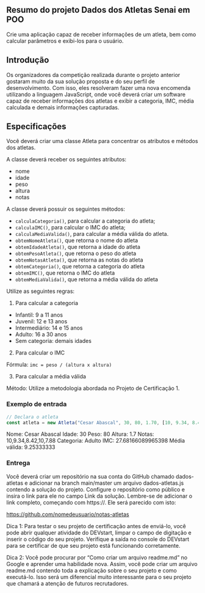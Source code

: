 ## 

## Resumo do projeto Dados dos Atletas Senai em POO

Crie uma aplicação capaz de receber informações de um atleta, bem como calcular parâmetros e exibi-los para o usuário.

## Introdução

Os organizadores da competição realizada durante o projeto anterior gostaram muito da sua solução proposta e do seu perfil de desenvolvimento. Com isso, eles resolveram fazer uma nova encomenda utilizando a linguagem JavaScript, onde você deverá criar um software capaz de receber informações dos atletas e exibir a categoria, IMC, média calculada e demais informações capturadas.

## Especificações

Você deverá criar uma classe Atleta para concentrar os atributos e métodos dos atletas.

A classe deverá receber os seguintes atributos:

- nome
- idade
- peso
- altura
- notas

A classe deverá possuir os seguintes métodos:

- `calculaCategoria()`, para calcular a categoria do atleta;
- `calculaIMC()`, para calcular o IMC do atleta;
- `calculaMediaValida()`, para calcular a média válida do atleta.
- `obtemNomeAtleta()`, que retorna o nome do atleta
- `obtemIdadeAtleta()`, que retorna a idade do atleta
- `obtemPesoAtleta()`, que retorna o peso do atleta
- `obtemNotasAtleta()`, que retorna as notas do atleta
- `obtemCategoria()`, que retorna a categoria do atleta
- `obtemIMC()`, que retorna o IMC do atleta
- `obtemMediaValida()`, que retorna a média válida do atleta

Utilize as seguintes regras:

1. Para calcular a categoria

- Infantil: 9 a 11 anos
- Juvenil: 12 e 13 anos
- Intermediário: 14 e 15 anos
- Adulto: 16 a 30 anos
- Sem categoria: demais idades

2. Para calcular o IMC

Fórmula: `imc = peso / (altura x altura)`

3. Para calcular a média válida

Método: Utilize a metodologia abordada no Projeto de Certificação 1.

### Exemplo de entrada

```javascript
// Declara o atleta
const atleta = new Atleta("Cesar Abascal", 30, 80, 1.70, [10, 9.34, 8.42, 10, 7.88]);
```

Nome: Cesar Abascal
Idade: 30
Peso: 80
Altura: 1.7
Notas: 10,9.34,8.42,10,7.88
Categoria: Adulto
IMC: 27.68166089965398
Média válida: 9.25333333

### Entrega
Você deverá criar um repositório na sua conta do GitHub chamado dados-atletas e adicionar na branch main/master um arquivo dados-atletas.js contendo a solução do projeto. Configure o repositório como público e insira o link para ele no campo Link da solução. Lembre-se de adicionar o link completo, começando com https://. Ele será parecido com isto:

https://github.com/nomedeusuario/notas-atletas

Dica 1: Para testar o seu projeto de certificação antes de enviá-lo, você pode abrir qualquer atividade do DEVstart, limpar o campo de digitação e inserir o código do seu projeto. Verifique a saída no console do DEVstart para se certificar de que seu projeto está funcionando corretamente.

Dica 2: Você pode procurar por “Como criar um arquivo readme.md” no Google e aprender uma habilidade nova. Assim, você pode criar um arquivo readme.md contendo toda a explicação sobre o seu projeto e como executá-lo. Isso será um diferencial muito interessante para o seu projeto que chamará a atenção de futuros recrutadores.
